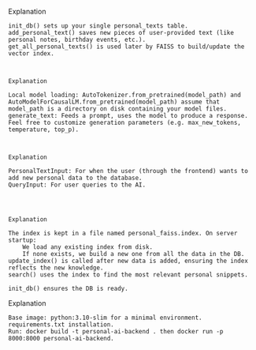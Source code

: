 Explanation

    init_db() sets up your single personal_texts table.
    add_personal_text() saves new pieces of user-provided text (like personal notes, birthday events, etc.).
    get_all_personal_texts() is used later by FAISS to build/update the vector index.



    Explanation

    Local model loading: AutoTokenizer.from_pretrained(model_path) and AutoModelForCausalLM.from_pretrained(model_path) assume that model_path is a directory on disk containing your model files.
    generate_text: Feeds a prompt, uses the model to produce a response.
    Feel free to customize generation parameters (e.g. max_new_tokens, temperature, top_p).



    Explanation

    PersonalTextInput: For when the user (through the frontend) wants to add new personal data to the database.
    QueryInput: For user queries to the AI.




    Explanation

    The index is kept in a file named personal_faiss.index. On server startup:
        We load any existing index from disk.
        If none exists, we build a new one from all the data in the DB.
    update_index() is called after new data is added, ensuring the index reflects the new knowledge.
    search() uses the index to find the most relevant personal snippets.

    init_db() ensures the DB is ready.
<!-- LocalTextGenerator loads the local LLM (Llama or Mistral).
@app.post("/add_text"): Called from the frontend to store new personal data.
@app.post("/query_ai"): Called from the frontend to get an AI-generated answer using stored personal data. -->


Explanation

    Base image: python:3.10-slim for a minimal environment.
    requirements.txt installation.
    Run: docker build -t personal-ai-backend . then docker run -p 8000:8000 personal-ai-backend.